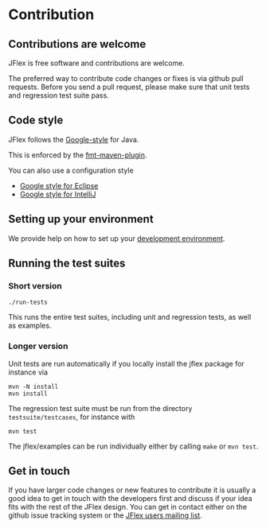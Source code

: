 # Contribution
## Contributions are welcome

JFlex is free software and contributions are welcome.

The preferred way to contribute code changes or fixes is via github pull
requests. Before you send a pull request, please make sure that unit tests and
regression test suite pass.

## Code style

JFlex follows the [Google-style][google-style] for Java.

This is enforced by the [fmt-maven-plugin][fmt-maven-plugin].

You can also use a configuration style

* [Google style for Eclipse][google-style-eclipse]
* [Google style for IntelliJ][google-style-intellij]

## Setting up your environment

We provide help on how to set up your
[development environment](https://github.com/jflex-de/jflex/wiki/Development-environment).

## Running the test suites

### Short version

    ./run-tests

This runs the entire test suites, including unit and regression tests, as
well as examples.

### Longer version

Unit tests are run automatically if you locally install the jflex package for
instance via

    mvn -N install
    mvn install

The regression test suite must be run from the directory
`testsuite/testcases`, for instance with

    mvn test

The jflex/examples can be run individually either by calling `make` or `mvn
test`.


## Get in touch

If you have larger code changes or new features to contribute it is usually a
good idea to get in touch with the developers first and discuss if your idea
fits with the rest of the JFlex design. You can get in contact either on the
github issue tracking system or the [JFlex users mailing list][ml].

[ml]: http://jflex.de/mailing.html
[fmt-maven-plugin]: https://github.com/coveo/fmt-maven-plugin
[google-style]: https://github.com/google/styleguide/
[google-style-eclipse]: https://github.com/google/styleguide/blob/gh-pages/eclipse-java-google-style.xml
[google-style-intellij]: https://github.com/google/styleguide/blob/gh-pages/intellij-java-google-style.xml

